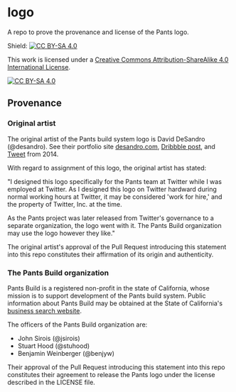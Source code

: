 # logo
A repo to prove the provenance and license of the Pants logo.

Shield: [![CC BY-SA 4.0][cc-by-sa-shield]][cc-by-sa]

This work is licensed under a
[Creative Commons Attribution-ShareAlike 4.0 International License][cc-by-sa].

[![CC BY-SA 4.0][cc-by-sa-image]][cc-by-sa]

[cc-by-sa]: http://creativecommons.org/licenses/by-sa/4.0/
[cc-by-sa-image]: https://licensebuttons.net/l/by-sa/4.0/88x31.png
[cc-by-sa-shield]: https://img.shields.io/badge/License-CC%20BY--SA%204.0-lightgrey.svg

## Provenance

### Original artist

The original artist of the Pants build system logo is David DeSandro (@desandro).
See their portfolio site [desandro.com](https://desandro.com), [Dribbble post](https://dribbble.com/shots/1388666-Pants-logo), 
and [Tweet](https://twitter.com/desandro/status/426011317296578561) from 2014. 

With regard to assignment of this logo, the original artist has stated:

"I designed this logo specifically for the Pants team at Twitter while I was employed at Twitter. 
As I designed this logo on Twitter hardward during normal working hours at Twitter, it may be 
considered 'work for hire,' and the property of Twitter, Inc. at the time. 

As the Pants project was later released from Twitter's governance to a separate organization, 
the logo went with it. The Pants Build organization may use the logo however they like."

The original artist's approval of the Pull Request introducing this statement into this repo 
constitutes their affirmation of its origin and authenticity.

### The Pants Build organization

Pants Build is a registered non-profit in the state of California, whose mission is to support
development of the Pants build system. Public information about Pants Build may be obtained at
the State of California's [business search website](https://bizfileonline.sos.ca.gov/search/business).

The officers of the Pants Build organization are:

- John Sirois (@jsirois)
- Stuart Hood (@stuhood)
- Benjamin Weinberger (@benjyw)

Their approval of the Pull Request introducing this statement into this repo constitutes
their agreement to release the Pants logo under the license described in the LICENSE file.
